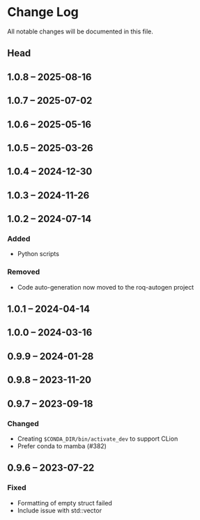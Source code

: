 # Change Log

All notable changes will be documented in this file.

## Head

## 1.0.8 &ndash; 2025-08-16

## 1.0.7 &ndash; 2025-07-02

## 1.0.6 &ndash; 2025-05-16

## 1.0.5 &ndash; 2025-03-26

## 1.0.4 &ndash; 2024-12-30

## 1.0.3 &ndash; 2024-11-26

## 1.0.2 &ndash; 2024-07-14

### Added

* Python scripts

### Removed

* Code auto-generation now moved to the roq-autogen project

## 1.0.1 &ndash; 2024-04-14

## 1.0.0 &ndash; 2024-03-16

## 0.9.9 &ndash; 2024-01-28

## 0.9.8 &ndash; 2023-11-20

## 0.9.7 &ndash; 2023-09-18

### Changed

* Creating `$CONDA_DIR/bin/activate_dev` to support CLion
* Prefer conda to mamba (#382)

## 0.9.6 &ndash; 2023-07-22

### Fixed

* Formatting of empty struct failed
* Include issue with std::vector
